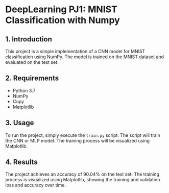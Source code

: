 # DeepLearning PJ1: MNIST Classification with Numpy

## 1. Introduction

This project is a simple implementation of a CNN model for MNIST classification using NumPy. The model is trained on the MNIST dataset and evaluated on the test set. 

## 2. Requirements

- Python 3.7
- NumPy
- Cupy
- Matplotlib


## 3. Usage

To run the project, simply execute the `train.py` script. The script will train the CNN or MLP model. The training process will be visualized using Matplotlib.

## 4. Results

The project achieves an accuracy of 90.04% on the test set. The training process is visualized using Matplotlib, showing the training and validation loss and accuracy over time.

